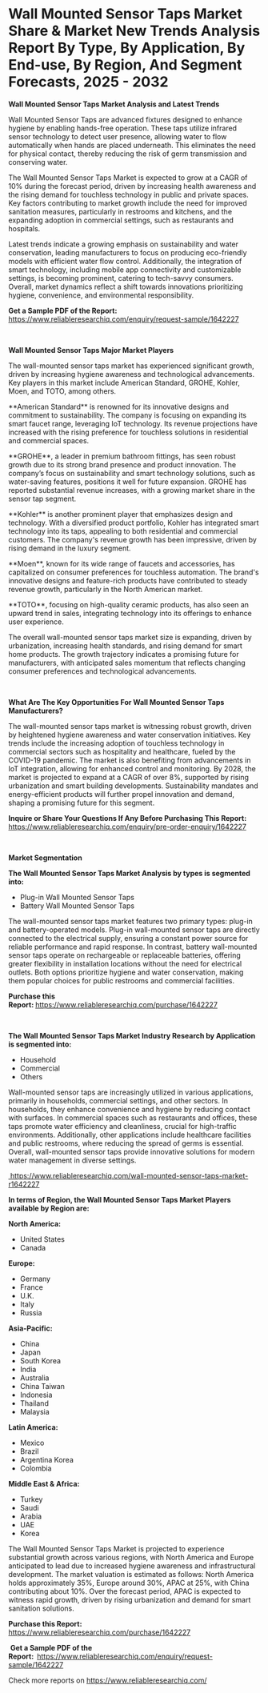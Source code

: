 <p><h1>Wall Mounted Sensor Taps Market Share & Market New Trends Analysis Report By Type, By Application, By End-use, By Region, And Segment Forecasts, 2025 - 2032</h1></p><p><strong>Wall Mounted Sensor Taps Market Analysis and Latest Trends</strong></p>
<p><p>Wall Mounted Sensor Taps are advanced fixtures designed to enhance hygiene by enabling hands-free operation. These taps utilize infrared sensor technology to detect user presence, allowing water to flow automatically when hands are placed underneath. This eliminates the need for physical contact, thereby reducing the risk of germ transmission and conserving water.</p><p>The Wall Mounted Sensor Taps Market is expected to grow at a CAGR of 10% during the forecast period, driven by increasing health awareness and the rising demand for touchless technology in public and private spaces. Key factors contributing to market growth include the need for improved sanitation measures, particularly in restrooms and kitchens, and the expanding adoption in commercial settings, such as restaurants and hospitals.</p><p>Latest trends indicate a growing emphasis on sustainability and water conservation, leading manufacturers to focus on producing eco-friendly models with efficient water flow control. Additionally, the integration of smart technology, including mobile app connectivity and customizable settings, is becoming prominent, catering to tech-savvy consumers. Overall, market dynamics reflect a shift towards innovations prioritizing hygiene, convenience, and environmental responsibility.</p></p>
<p><strong>Get a Sample PDF of the Report:&nbsp;</strong> <a href="https://www.reliableresearchiq.com/enquiry/request-sample/1642227?utm_campaign=2760&utm_medium=2&utm_source=Github&utm_content=ia&utm_term=11042025&utm_id=wall-mounted-sensor-taps">https://www.reliableresearchiq.com/enquiry/request-sample/1642227</a></p>
<p>&nbsp;</p>
<p><strong>Wall Mounted Sensor Taps Major Market Players</strong></p>
<p><p>The wall-mounted sensor taps market has experienced significant growth, driven by increasing hygiene awareness and technological advancements. Key players in this market include American Standard, GROHE, Kohler, Moen, and TOTO, among others.</p><p>**American Standard** is renowned for its innovative designs and commitment to sustainability. The company is focusing on expanding its smart faucet range, leveraging IoT technology. Its revenue projections have increased with the rising preference for touchless solutions in residential and commercial spaces.</p><p>**GROHE**, a leader in premium bathroom fittings, has seen robust growth due to its strong brand presence and product innovation. The company’s focus on sustainability and smart technology solutions, such as water-saving features, positions it well for future expansion. GROHE has reported substantial revenue increases, with a growing market share in the sensor tap segment.</p><p>**Kohler** is another prominent player that emphasizes design and technology. With a diversified product portfolio, Kohler has integrated smart technology into its taps, appealing to both residential and commercial customers. The company's revenue growth has been impressive, driven by rising demand in the luxury segment.</p><p>**Moen**, known for its wide range of faucets and accessories, has capitalized on consumer preferences for touchless automation. The brand's innovative designs and feature-rich products have contributed to steady revenue growth, particularly in the North American market. </p><p>**TOTO**, focusing on high-quality ceramic products, has also seen an upward trend in sales, integrating technology into its offerings to enhance user experience.</p><p>The overall wall-mounted sensor taps market size is expanding, driven by urbanization, increasing health standards, and rising demand for smart home products. The growth trajectory indicates a promising future for manufacturers, with anticipated sales momentum that reflects changing consumer preferences and technological advancements.</p></p>
<p>&nbsp;</p>
<p><strong>What Are The Key Opportunities For Wall Mounted Sensor Taps Manufacturers?</strong></p>
<p><p>The wall-mounted sensor taps market is witnessing robust growth, driven by heightened hygiene awareness and water conservation initiatives. Key trends include the increasing adoption of touchless technology in commercial sectors such as hospitality and healthcare, fueled by the COVID-19 pandemic. The market is also benefiting from advancements in IoT integration, allowing for enhanced control and monitoring. By 2028, the market is projected to expand at a CAGR of over 8%, supported by rising urbanization and smart building developments. Sustainability mandates and energy-efficient products will further propel innovation and demand, shaping a promising future for this segment.</p></p>
<p><strong>Inquire or Share Your Questions If Any Before Purchasing This Report:</strong> <a href="https://www.reliableresearchiq.com/enquiry/pre-order-enquiry/1642227?utm_campaign=2760&utm_medium=2&utm_source=Github&utm_content=ia&utm_term=11042025&utm_id=wall-mounted-sensor-taps">https://www.reliableresearchiq.com/enquiry/pre-order-enquiry/1642227</a></p>
<p>&nbsp;</p>
<p><strong>Market Segmentation</strong></p>
<p><strong>The Wall Mounted Sensor Taps Market Analysis by types is segmented into:</strong></p>
<p><ul><li>Plug-in Wall Mounted Sensor Taps</li><li>Battery Wall Mounted Sensor Taps</li></ul></p>
<p><p>The wall-mounted sensor taps market features two primary types: plug-in and battery-operated models. Plug-in wall-mounted sensor taps are directly connected to the electrical supply, ensuring a constant power source for reliable performance and rapid response. In contrast, battery wall-mounted sensor taps operate on rechargeable or replaceable batteries, offering greater flexibility in installation locations without the need for electrical outlets. Both options prioritize hygiene and water conservation, making them popular choices for public restrooms and commercial facilities.</p></p>
<p><strong>Purchase this Report:&nbsp;</strong><a href="https://www.reliableresearchiq.com/purchase/1642227?utm_campaign=2760&utm_medium=2&utm_source=Github&utm_content=ia&utm_term=11042025&utm_id=wall-mounted-sensor-taps">https://www.reliableresearchiq.com/purchase/1642227</a></p>
<p>&nbsp;</p>
<p><strong>The Wall Mounted Sensor Taps Market Industry Research by Application is segmented into:</strong></p>
<p><ul><li>Household</li><li>Commercial</li><li>Others</li></ul></p>
<p><p>Wall-mounted sensor taps are increasingly utilized in various applications, primarily in households, commercial settings, and other sectors. In households, they enhance convenience and hygiene by reducing contact with surfaces. In commercial spaces such as restaurants and offices, these taps promote water efficiency and cleanliness, crucial for high-traffic environments. Additionally, other applications include healthcare facilities and public restrooms, where reducing the spread of germs is essential. Overall, wall-mounted sensor taps provide innovative solutions for modern water management in diverse settings.</p></p>
<p><a href="https://www.reliableresearchiq.com/wall-mounted-sensor-taps-market-r1642227?utm_campaign=2760&utm_medium=2&utm_source=Github&utm_content=ia&utm_term=11042025&utm_id=wall-mounted-sensor-taps">&nbsp;https://www.reliableresearchiq.com/wall-mounted-sensor-taps-market-r1642227</a></p>
<p><strong>In terms of Region, the Wall Mounted Sensor Taps Market Players available by Region are:</strong></p>
<p>
    <p> <strong> North America: </strong>
        <ul>
            <li>United States</li>
            <li>Canada</li>
        </ul>
        </p> 
    <p> <strong> Europe: </strong>
        <ul>
            <li>Germany</li>
            <li>France</li>
            <li>U.K.</li>
            <li>Italy</li>
            <li>Russia</li>
        </ul>
        </p> 
    <p> <strong> Asia-Pacific: </strong>
        <ul>
            <li>China</li>
            <li>Japan</li>
            <li>South Korea</li>
            <li>India</li>
            <li>Australia</li>
            <li>China Taiwan</li>
            <li>Indonesia</li>
            <li>Thailand</li>
            <li>Malaysia</li>
        </ul>
        </p> 
    <p> <strong> Latin America: </strong>
        <ul>
            <li>Mexico</li>
            <li>Brazil</li>
            <li>Argentina Korea</li>
            <li>Colombia</li>
        </ul>
        </p> 
    <p> <strong> Middle East & Africa: </strong>
        <ul>
            <li>Turkey</li>
            <li>Saudi</li>
            <li>Arabia</li>
            <li>UAE</li>
            <li>Korea</li>
        </ul>
    </p>
    </p>
<p><p>The Wall Mounted Sensor Taps Market is projected to experience substantial growth across various regions, with North America and Europe anticipated to lead due to increased hygiene awareness and infrastructural development. The market valuation is estimated as follows: North America holds approximately 35%, Europe around 30%, APAC at 25%, with China contributing about 10%. Over the forecast period, APAC is expected to witness rapid growth, driven by rising urbanization and demand for smart sanitation solutions.</p></p>
<p><strong>Purchase this Report: </strong><a href="https://www.reliableresearchiq.com/purchase/1642227?utm_campaign=2760&utm_medium=2&utm_source=Github&utm_content=ia&utm_term=11042025&utm_id=wall-mounted-sensor-taps">https://www.reliableresearchiq.com/purchase/1642227</a></p>
<p>&nbsp;<strong>Get a Sample PDF of the Report:&nbsp;&nbsp;</strong><a href="https://www.reliableresearchiq.com/enquiry/request-sample/1642227?utm_campaign=2760&utm_medium=2&utm_source=Github&utm_content=ia&utm_term=11042025&utm_id=wall-mounted-sensor-taps">https://www.reliableresearchiq.com/enquiry/request-sample/1642227</a></p>
<p><strong></strong></p>
<p>Check more reports on <a href="https://www.reliableresearchiq.com/?utm_campaign=2760&utm_medium=2&utm_source=Github&utm_content=ia&utm_term=11042025&utm_id=wall-mounted-sensor-taps">https://www.reliableresearchiq.com/</a></p>